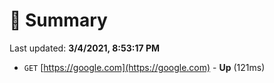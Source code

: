 # 📖 Summary
Last updated: **3/4/2021, 8:53:17 PM**

- `GET` [https://google.com](https://google.com) - **Up** (121ms)
